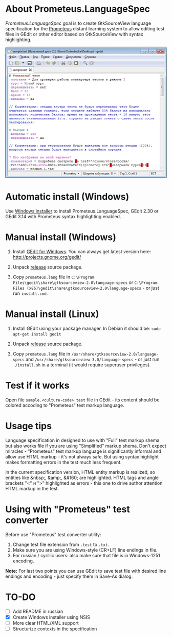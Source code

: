 # About Prometeus.LanguageSpec

*Prometeus.LanguageSpec* goal is to create GtkSourceView language specification for the [Prometeus](http://www.prometeus.ru/) distant learning system to allow editing test files in GEdit or other editor based on GtkSourceView with syntax highlighting.

![Screenshot](https://raw.githubusercontent.com/roman-yagodin/Prometeus.LanguageSpec/master/images/screenshot_01.jpg "Using Prometeus language spec in GEdit 2 for Windows")

# Automatic install (Windows)

Use [Windows installer](https://github.com/roman-yagodin/Prometeus.LanguageSpec/releases/tag/v0.3.1) to install Prometeus.LanguageSpec,  GEdit 2.30 or GEdit 3.14 with Prometeus syntax highlighting enabled.

# Manual install (Windows)

1. Install [GEdit for Windows](http://ftp.gnome.org/pub/GNOME/binaries/win32/gedit/2.30/gedit-setup-2.30.1-1.exe). You can always get latest version here: http://projects.gnome.org/gedit/

2. Unpack [release](https://github.com/roman-yagodin/Prometeus.LanguageSpec/releases) source package.

3. Copy `prometeus.lang` file in `C:\Program Files\gedit\share\gtksourceview-2.0\language-specs` or `C:\Program Files (x86)\gedit\share\gtksourceview-2.0\language-specs` - or just run `install.cmd`.

# Manual install (Linux)

1. Install GEdit using your package manager. In Debian it should be: `sudo apt-get install gedit` 

2. Unpack [release](https://github.com/roman-yagodin/Prometeus.LanguageSpec/releases) source package. 

3. Copy `prometeus.lang` file in `/usr/share/gtksourceview-2.0/language-specs` and `/usr/share/gtksourceview-3.0/language-specs` - or just run `./install.sh` in a terminal (it would require superuser privileges).

# Test if it works

Open file `sample.<culture-code>.test` file in GEdit - its content should be colored accoding to "Prometeus" test markup language.
 
# Usage tips

Language specification in designed to use with "Full" test markup shema but also works file if you are using "Simplified" markup shema. Don't expect miracles - "Prometeus" test markup language is significantly informal and allow use HTML markup - it's not always safe. But using syntax highlight makes formatting errors in the test much less frequent.

In the current specification version, HTML entity markup is realized, so entities like &amp;nbsp;, &amp;amp;, &amp;#160; are highlighted. HTML tags and angle brackets "<" и ">" highlighted as errors - this one to drive author attention HTML markup in the test.

# Using with "Prometeus" test converter

Before use "Prometeus" test converter utility:

1. Change test file extension from `.test` to `.txt`. 
2. Make sure you are using Windows-style (CR+LF) line endings in file. 
3. For russian / cyrillic users: also make sure that file is in Windows-1251 encoding.

**Note:** For last two points you can use GEdit to save test file with desired line endings and encoding - just specify them in Save-As dialog.

# TO-DO

- [ ] Add README in russian
- [x] Create Windows installer using NSIS
- [ ] More clear HTML/XML support
- [ ] Structurize contexts in the specification
